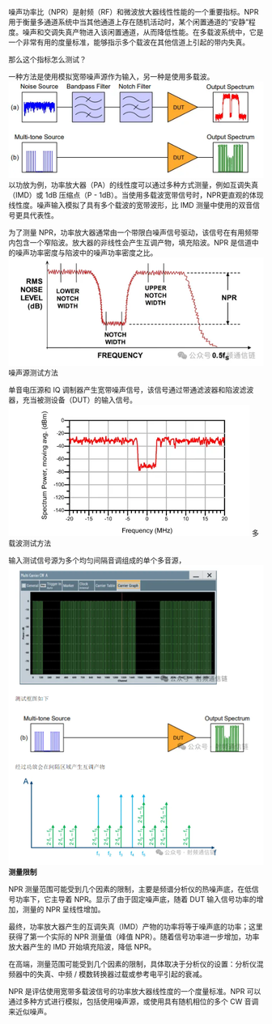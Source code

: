 噪声功率比（NPR）是射频（RF）和微波放大器线性性能的一个重要指标。NPR用于衡量多通道系统中当其他通道上存在随机活动时，某个闲置通道的“安静”程 度。噪声和交调失真产物进入该闲置通道，从而降低性能。在多载波系统中，它是一个非常有用的度量标准，能够指示多个载波在其他信道上引起的带内失真。

那么这个指标怎么测试？

一种方法是使用模拟宽带噪声源作为输入，另一种是使用多载波。
![](../readme.assets/Pasted%20image%2020241222103356.png)
以功放为例，功率放大器（PA）的线性度可以通过多种方式测量，例如互调失真（IMD）或 1dB 压缩点（P - 1dB）。当使用多载波宽带信号时，NPR更直观的体现线性度。噪声输入模拟了具有多个载波的宽带波形，比 IMD 测量中使用的双音信号更具代表性。

为了测量 NPR，功率放大器通常由一个带限白噪声信号驱动，该信号在有用频带内包含一个窄陷波。放大器的非线性会产生互调产物，填充陷波。NPR 是信道中的噪声功率密度与陷波中的噪声功率密度之比。
![](../readme.assets/Pasted%20image%2020241222103410.png)
噪声源测试方法

单音电压源和 IQ 调制器产生宽带噪声信号，该信号通过带通滤波器和陷波滤波器，充当被测设备（DUT）的输入信号。
![](../readme.assets/Pasted%20image%2020241222103502.png)
多载波测试方法

输入测试信号源为多个均匀间隔音调组成的单个多音源，
![](../readme.assets/Pasted%20image%2020241222103531.png)
**测量限制**

NPR 测量范围可能受到几个因素的限制，主要是频谱分析仪的热噪声底，在低信号功率下，它主导着 NPR。显示了由于固定噪声底，随着 DUT 输入信号功率的增加，测量的 NPR 呈线性增加。

最终，功率放大器产生的互调失真（IMD）产物的功率将等于噪声底的功率；这里获得了第一个实际的 NPR 测量值（峰值 NPR）。随着信号功率进一步增加，功率放大器产生的 IMD 开始填充陷波，降低 NPR。

在高端，测量范围可能受到几个因素的限制，具体取决于分析仪的设置：分析仪混频器中的失真、中频 / 模数转换器过载或参考电平引起的衰减。

NPR 是评估使用宽带多载波信号的功率放大器线性度的一个度量标准。NPR 可以通过多种方式进行模拟，包括使用噪声源，或使用具有随机相位的多个 CW 音调来近似噪声。








